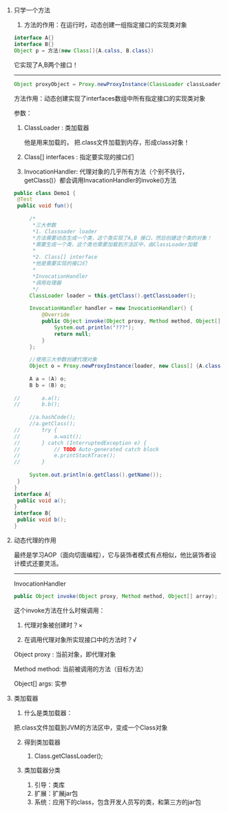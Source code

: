 1. 只学一个方法

   1. 方法的作用：在运行时，动态创建一组指定接口的实现类对象

   ```java
   interface A{}
   interface B{}
   Object p = 方法(new Class[]{A.calss, B.class})
   ```

   它实现了A,B两个接口！

   --------

   ```java
   Object proxyObject = Proxy.newProxyInstance(ClassLoader classLoader, Class[] interfaces, InvacationHandler handler);
   ```

   方法作用：动态创建实现了interfaces数组中所有指定接口的实现类对象

   参数：

   1. ClassLoader : 类加载器

      他是用来加载的， 把.class文件加载到内存，形成class对象！

   2. Class[] interfaces : 指定要实现的接口们

   3. InvocationHandler: 代理对象的几乎所有方法（个别不执行， getClass()）都会调用InvacationHandler的invoke()方法

   ```java
   public class Demo1 {
   	@Test
   	public void fun(){
   		
   		/*
   		 *三大参数
   		 *1. Classoader loader
   		 *方法需要动态生成一个类，这个类实现了A,B 接口，然后创建这个类的对象！
   		 *需要生成一个类，这个类也需要加载到方法区中，由ClassLoader加载
   		 *
   		 *2. Class[] interface
   		 *他是需要实现的接口们
   		 *
   		 *InvocationHandler
   		 *调用处理器
   		 */
   		ClassLoader loader = this.getClass().getClassLoader();
   		
   		InvocationHandler handler = new InvocationHandler() {
   			@Override
   			public Object invoke(Object proxy, Method method, Object[] args) throws Throwable {
   				System.out.println("???");
   				return null;
   			}
   		};
   		
   		//使用三大参数创建代理对象	
   		Object o = Proxy.newProxyInstance(loader, new Class[] {A.class, B.class}, handler);
   		
   		A a = (A) o;
   		B b = (B) o;
   		
   //		a.a();
   //		b.b();
   		
   		//a.hashCode();
   		//a.getClass();
   //		try {
   //			a.wait();
   //		} catch (InterruptedException e) {
   //			// TODO Auto-generated catch block
   //			e.printStackTrace();
   //		}
   		
   		System.out.println(o.getClass().getName());
   	}
   }
   interface A{
   	public void a();
   }
   interface B{
   	public void b();
   }
   ```
   
   
   
2. 动态代理的作用

   最终是学习AOP（面向切面编程），它与装饰者模式有点相似，他比装饰者设计模式还要灵活。

   ----------------------

   InvocationHandler

   ```java
   public Object invoke(Object proxy, Method method, Object[] array);
   ```

   这个invoke方法在什么时候调用：

   1. 代理对象被创建时？×

   2. 在调用代理对象所实现接口中的方法时？√

   Object proxy : 当前对象，即代理对象

   Method method: 当前被调用的方法（目标方法）

   Object[] args: 实参

3. 类加载器

   1.  什么是类加载器：

      把.class文件加载到JVM的方法区中，变成一个Class对象

   2. 得到类加载器

      1.  Class.getClassLoader();

   3. 类加载器分类

      1. 引导：类库
      2. 扩展：扩展jar包
      3. 系统：应用下的class，包含开发人员写的类，和第三方的jar包
